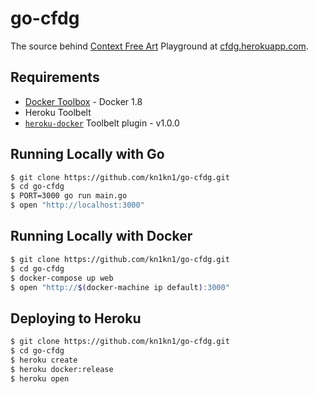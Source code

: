 # go-cfdg
The source behind [Context Free Art](http://www.contextfreeart.org/) Playground at [cfdg.herokuapp.com](https://cfdg.herokuapp.com/).

## Requirements
- [Docker Toolbox](https://www.docker.com/toolbox) - Docker 1.8
- Heroku Toolbelt
- [`heroku-docker`](https://devcenter.heroku.com/articles/introduction-local-development-with-docker) Toolbelt plugin - v1.0.0

## Running Locally with Go
```sh
$ git clone https://github.com/kn1kn1/go-cfdg.git
$ cd go-cfdg
$ PORT=3000 go run main.go
$ open "http://localhost:3000"
```

## Running Locally with Docker
```sh
$ git clone https://github.com/kn1kn1/go-cfdg.git
$ cd go-cfdg
$ docker-compose up web
$ open "http://$(docker-machine ip default):3000"
```

## Deploying to Heroku
```sh
$ git clone https://github.com/kn1kn1/go-cfdg.git
$ cd go-cfdg
$ heroku create
$ heroku docker:release
$ heroku open
```
